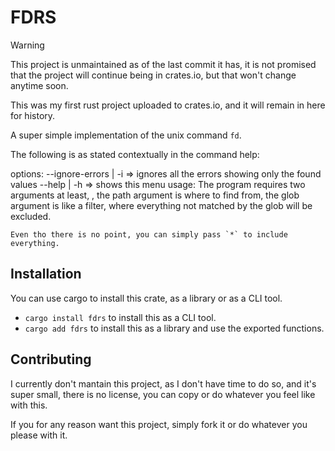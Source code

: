 
# FDRS

> [!warning]
> This project is unmaintained as of the last commit it has, it is not promised that the project will continue being in crates.io, but that won't change anytime soon.
>
> This was my first rust project uploaded to crates.io, and it will remain in here for history.

A super simple implementation of the unix command `fd`.

The following is as stated contextually in the command help:

options:
    --ignore-errors | -i => ignores all the errors showing only the found values
    --help | -h => shows this menu
usage:
    The program requires two arguments at least, <path> <glob>, the
    path argument is where to find from, the glob argument is like
    a filter, where everything not matched by the glob will be excluded.

    Even tho there is no point, you can simply pass `*` to include
    everything.

## Installation

You can use cargo to install this crate, as a library or as a CLI tool.

 - `cargo install fdrs` to install this as a CLI tool.
 - `cargo add fdrs` to install this as a library and use the exported functions.

## Contributing

I currently don't mantain this project, as I don't have time to do so, and it's super
small, there is no license, you can copy or do whatever you feel like with this.

If you for any reason want this project, simply fork it or do whatever you please
with it.
